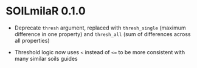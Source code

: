 # SOILmilaR 0.1.0

* Deprecate `thresh` argument, replaced with `thresh_single` (maximum difference in one property) and `thresh_all` (sum of differences across all properties)

* Threshold logic now uses `<` instead of `<=` to be more consistent with many similar soils guides
